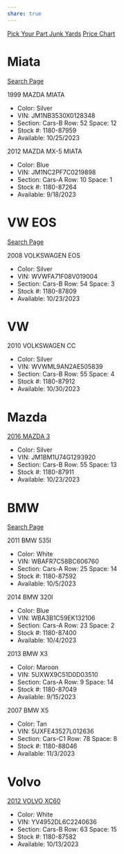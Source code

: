 ```yaml
---
share: true
---
```


[Pick Your Part Junk Yards](Pick%20Your%20Part%20Junk%20Yards.md)
[Price Chart](https://www.lkqpickyourpart.com/prices/tampa-1180/)

# Miata
[Search Page](https://www.lkqpickyourpart.com/inventory/tampa-1180/?search=miata)

1999 MAZDA MIATA
- Color: Silver
- VIN: JM1NB3530X0128348
- Section: Cars-B  Row: 52  Space: 12
- Stock #: 1180-87959
- Available: 10/25/2023

2012 MAZDA MX-5 MIATA
- Color: Blue
- VIN: JM1NC2PF7C0219898
- Section: Cars-A  Row: 10  Space: 1
- Stock #: 1180-87264
- Available: 9/18/2023

# VW EOS
[Search Page](https://www.lkqpickyourpart.com/inventory/tampa-1180/?search=eos)

2008 VOLKSWAGEN EOS
- Color: Silver
- VIN: WVWFA71F08V019004
- Section: Cars-B  Row: 54  Space: 3
- Stock #: 1180-87809
- Available: 10/23/2023

# VW
2010 VOLKSWAGEN CC
- Color: Silver
- VIN: WVWML9AN2AE505839
- Section: Cars-B  Row: 55  Space: 4
- Stock #: 1180-87912
- Available: 10/30/2023

# Mazda

[2016 MAZDA 3](https://www.lkqpickyourpart.com/inventory/tampa-1180/2016-mazda-3/)
- Color: Silver
- VIN: JM1BM1U74G1293920
- Section: Cars-B  Row: 55  Space: 13
- Stock #: 1180-87911
- Available: 10/23/2023


# BMW
[Search Page](https://www.lkqpickyourpart.com/inventory/tampa-1180/?search=bmw)

2011 BMW 535I
- Color: White
- VIN: WBAFR7C58BC606760
- Section: Cars-A  Row: 25  Space: 14
- Stock #: 1180-87592
- Available: 10/5/2023

2014 BMW 320I
- Color: Blue
- VIN: WBA3B1C59EK132106
- Section: Cars-A  Row: 23  Space: 2
- Stock #: 1180-87400
- Available: 10/4/2023

2013 BMW X3
- Color: Maroon
- VIN: 5UXWX9C51D0D03510
- Section: Cars-A  Row: 9  Space: 14
- Stock #: 1180-87049
- Available: 9/15/2023

2007 BMW X5
- Color: Tan
- VIN: 5UXFE43527L012636
- Section: Cars-C1  Row: 78  Space: 8
- Stock #: 1180-88046
- Available: 11/3/2023

# Volvo
[2012 VOLVO XC60](https://www.lkqpickyourpart.com/inventory/tampa-1180/2012-volvo-xc60/)
- Color: White
- VIN: YV4952DL6C2240636
- Section: Cars-B  Row: 63  Space: 15
- Stock #: 1180-87582
- Available: 10/13/2023

